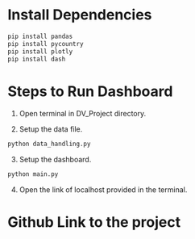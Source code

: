 # Install Dependencies
```bash 
pip install pandas
pip install pycountry
pip install plotly
pip install dash
```

# Steps to Run Dashboard
1. Open terminal in DV_Project directory.

2. Setup the data file.
```bash
python data_handling.py
```

3. Setup the dashboard.
```bash
python main.py
```

4. Open the link of localhost provided in the terminal.


# Github Link to the project
